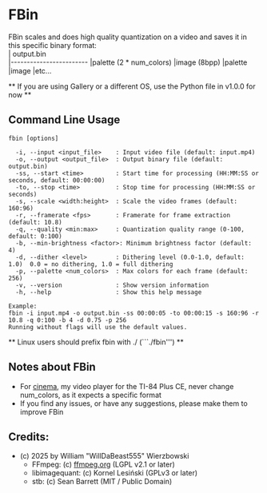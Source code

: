 # FBin  
FBin scales and does high quality quantization on a video and saves it in this specific binary format:  
|       output.bin       
|------------------------
|palette (2 * num_colors)
|image (8bpp)
|palette
|image
|etc...

** If you are using Gallery or a different OS, use the Python file in v1.0.0 for now **
## Command Line Usage
```
fbin [options]

  -i, --input <input_file>    : Input video file (default: input.mp4)  
  -o, --output <output_file>  : Output binary file (default: output.bin)  
  -ss, --start <time>         : Start time for processing (HH:MM:SS or seconds, default: 00:00:00)  
  -to, --stop <time>          : Stop time for processing (HH:MM:SS or seconds)  
  -s, --scale <width:height>  : Scale the video frames (default: 160:96)  
  -r, --framerate <fps>       : Framerate for frame extraction (default: 10.8)  
  -q, --quality <min:max>     : Quantization quality range (0-100, default: 0:100)  
  -b, --min-brightness <factor>: Minimum brightness factor (default: 4)  
  -d, --dither <level>        : Dithering level (0.0-1.0, default: 1.0)  0.0 = no dithering, 1.0 = full dithering  
  -p, --palette <num_colors>  : Max colors for each frame (default: 256)  
  -v, --version               : Show version information  
  -h, --help                  : Show this help message  

Example:
fbin -i input.mp4 -o output.bin -ss 00:00:05 -to 00:00:15 -s 160:96 -r 10.8 -q 0:100 -b 4 -d 0.75 -p 256
Running without flags will use the default values.
```
** Linux users should prefix fbin with ./ (```./fbin''') **  

## Notes about FBin
* For [cinema](https://github.com/will-dabeast09/cinema), my video player for the TI-84 Plus CE, never change num_colors, as it expects a specific format  
* If you find any issues, or have any suggestions, please make them to improve FBin

## Credits:

* (c) 2025 by William "WillDaBeast555" Wierzbowski
  * FFmpeg:        (c) [ffmpeg.org](https://ffmpeg.org/) (LGPL v2.1 or later)
  * libimagequant: (c) Kornel Lesiński (GPLv3 or later)
  * stb:           (c) Sean Barrett (MIT / Public Domain)
